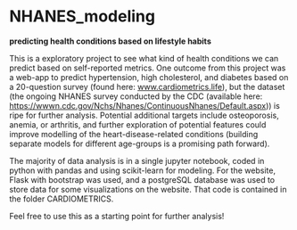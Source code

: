 # NHANES_modeling
__predicting health conditions based on lifestyle habits__

This is a exploratory project to see what kind of health conditions we can predict based on self-reported metrics.  One outcome from this project was a web-app to predict hypertension, high cholesterol, and diabetes based on a 20-question survey (found here: www.cardiometrics.life), but the dataset (the ongoing NHANES survey conducted by the CDC (available here: https://wwwn.cdc.gov/Nchs/Nhanes/ContinuousNhanes/Default.aspx)) is ripe for further analysis.  Potential additional targets include osteoporosis, anemia, or arthritis, and further exploration of potential features could improve modelling of the heart-disease-related conditions (building separate models for different age-groups is a promising path forward).

The majority of data analysis is in a single jupyter notebook, coded in python with pandas and using scikit-learn for modeling.  For the website, Flask with bootstrap was used, and a postgreSQL database was used to store data for some visualizations on the website.  That code is contained in the folder CARDIOMETRICS.

Feel free to use this as a starting point for further analysis!

